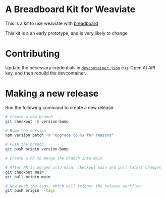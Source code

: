 # A Breadboard Kit for Weaviate

This is a kit to use weaviate with [breadboard](https://github.com/google/labs-prototypes/blob/main/seeds/breadboard/README.md)

This kit is a an early prototype, and is very likely to change

# Contributing

Update the necessary credentials in [`devcontainer.json`](.devcontainer/devcontainer.json) e.g. Open AI API key, and then rebuild the devcontainer.

# Making a new release

Run the following command to create a new release:

```bash
# Create a new branch
git checkout -b version-bump

# Bump the version
npm version patch -m "Upgrade to %s for reasons"

# Push the branch
git push origin version-bump

# Create a PR to merge the branch into main

# After PR is merged into main, checkout main and pull latest changes
git checkout main
git pull origin main

# Now push the tags, which will trigger the release workflow
git push origin --tags
```